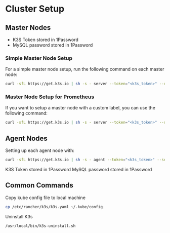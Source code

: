 # Cluster Setup


## Master Nodes

 - K3S Token stored in 1Password
 - MySQL password stored in 1Password

### Simple Master Node Setup
For a simple master node setup, run the following command on each master node:
```bash
curl -sfL https://get.k3s.io | sh -s - server --token="<k3s_token>" --datastore-endpoint="mysql://<mysql_usere>:<my_sql_password>@tcp(<my_sql_ip>:3306)/homelab" --tls-san=<nginx_ip>
```

### Master Node Setup for Prometheus
If you want to setup a master node with a custom label, you can use the following command:
```bash
curl -sfL https://get.k3s.io | sh -s - server --token="<k3s_token>" --datastore-endpoint="mysql://<mysql_usere>:<my_sql_password>@tcp(<my_sql_ip>:3306)/homelab" --tls-san=<nginx_ip> --node-label="prometheus=true"
```


## Agent Nodes
Setting up each agent node with:
```bash
curl -sfL https://get.k3s.io | sh -s - agent --token="<k3s_token>" --server https://<nginx_ip>:6443
```
<note type="info">
 K3S Token stored in 1Password
</note>
<note type="info">
 MySQL password stored in 1Password
</note>


## Common Commands


Copy kube config file to local machine
```bash
cp /etc/rancher/k3s/k3s.yaml ~/.kube/config
```

Uninstall K3s
```bash
/usr/local/bin/k3s-uninstall.sh
```